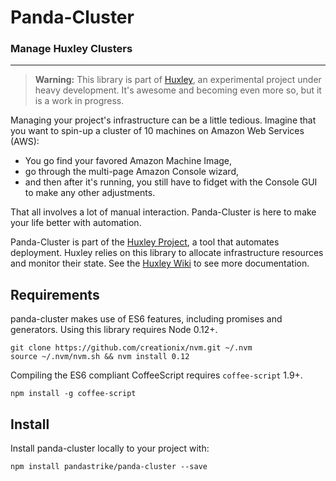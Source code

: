 Panda-Cluster
============

### Manage Huxley Clusters
---
> **Warning:** This library is part of [Huxley][huxley], an experimental project under heavy development.  It's awesome and becoming even more so, but it is a work in progress.

Managing your project's infrastructure can be a little tedious.  Imagine that you want to spin-up a cluster of 10 machines on Amazon Web Services (AWS):
- You go find your favored Amazon Machine Image,
- go through the multi-page Amazon Console wizard,
- and then after it's running, you still have to fidget with the Console GUI to make any other adjustments.  

That all involves a lot of manual interaction. Panda-Cluster is here to make your life better with automation.

Panda-Cluster is part of the [Huxley Project][huxley], a tool that automates deployment.  Huxley relies on this library to allocate infrastructure resources and monitor their state.  See the [Huxley Wiki][wiki] to see more documentation.


## Requirements
panda-cluster makes use of ES6 features, including promises and generators.  Using this library requires Node 0.12+.

```shell
git clone https://github.com/creationix/nvm.git ~/.nvm
source ~/.nvm/nvm.sh && nvm install 0.12
```

Compiling the ES6 compliant CoffeeScript requires `coffee-script` 1.9+.
```shell
npm install -g coffee-script
```

## Install
Install panda-cluster locally to your project with:

```
npm install pandastrike/panda-cluster --save
```

[huxley]:https://github.com/pandastrike/huxley
[wiki]:https://github.com/pandastrike/huxley/wiki/Panda-Cluster
